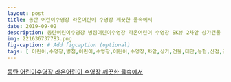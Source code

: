 ```yaml
---
layout: post
title: 동탄 어린이수영장 라온어린이 수영장 깨끗한 물속에서 
date: 2019-09-02
description: 동탄어린이수영장 병점어린이수영장 라온어린이 수영장 SK뷰 2차앞 상가건물 태안농협 기산점 건물안에 라온어린이 수영장이 있어요 라온어린이수영장 은 건물 안 지하에 있어요 동탄 어린이수영장 
img: 221636737783.png
fig-caption: # Add figcaption (optional)
tags: [ 어린이,수영장,병점,어린이,수영장,어린이,수영장,차앞,상가,건물,태안,농협,산점,건물,어린이,수영장,어린이,수영장,건물,지하,어린이,수영장,어린이,수영장,엘리베이터,리자,마자,바로,수영장,마치,버스,바다,물이,어린이,수영장,병점,어린이,수영장,어린이,수영장,수영장,바로,어린이,전용,수영장,어린이,수영장,병점,어린이,수영장,어린이,수영장,수영장,강사,진도,수질,가장,어린이,수영장,친환경,수풀,친환경,질소,수영,또한,피부,보습,효과,아토피,환자,정도,수질,관리,수영장,우리,아이,안심,수영,맘껏,어린이,수영장,병점,어린이,수영장,어린이,수영장,수영장,달리,어린이,수영장,아이,눈높이,설계,수온,정규,수업,레인,강습,인원,아이,집중,수업,집행,수영장,이용,자유시간,어린이,수영장,어린이,수영장,병점,어린이,수영장,어린이,수영장,어린이,수영장,병점,어린이,수영장,어린이,수영장,어린이,수영장,내부,전체,아주,관리,어린이,수영장,병점,어린이,수영장,어린이,수영장,여기,학부모,아이,수영,어린이,수영장,병점,어린이,수영장,어린이,수영장,수영장,가까이,아이,수업,모습,자리,어린이,수영장,병점,어린이,수영장,어린이,수영장,수질,관리,정기,실내,곳곳,명시,어린이,수영장,병점,어린이,수영장,어린이,수영장,아이,수업,모습,당장,첨벙,수질,관리,어른,수영,첨벙첨벙,수업,아이,정말,욕구,어린이,수영장,병점,어린이,수영장,어린이,수영장,어린이,수영장,병점,어린이,수영장,어린이,수영장,샤워,탈의실,어린이,수영장,병점,어린이,수영장,어린이,수영장,입구,드라이,바로,어린이,수영장,올케,시스템,운영,셔틀버스,하차,맞춤,차량,운행,수영장,입장,수영복,환복,샤워실,샤워,수업,물기,제거,어린이,전용,로션,케어,헤어,드라이,아이,머리,말리,버스,아이,선생님,케어,셔틀버스,승차,어린이,수영장,병점,어린이,수영장,어린이,수영장,어린이,수영장,병점,어린이,수영장,어린이,수영장,어린이,수영장,병점,어린이,수영장,어린이,수영장,아이,전용,수영장,세심,아이,케어,모습,우리,아이,정말,모로,수영장,어린이,수영장,전체,규모,아이,이용,내부,선도,아이,이용,수영장,어린이,수영장,병점,위치,어린이,전용,수영장,어린이,수영장,경기도,화성시,행로 ]
---
```

[동탄 어린이수영장 라온어린이 수영장 깨끗한 물속에서 ](https://blog.naver.com/afmc888?Redirect=Log&logNo=221636737783)